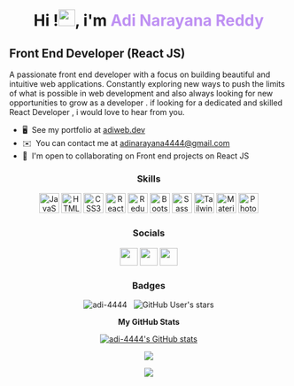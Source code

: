 <h1 align="center">Hi !<img src="https://media.giphy.com/media/hvRJCLFzcasrR4ia7z/giphy.gif" width="30px"/>, i'm <span style="color:#BF91F3;">Adi Narayana Reddy</span></h1>

Front End Developer (React JS)
------------------------------

A passionate front end developer with a focus on building beautiful and intuitive web applications. Constantly exploring new ways to push the limits of what is possible in web development and also always looking for new opportunities to grow as a developer . if looking for a dedicated and skilled React Developer , i would love to hear from you.

* 🖥️  See my portfolio at [adiweb.dev](http://adiweb.dev)
* ✉️  You can contact me at [adinarayana4444@gmail.com](mailto:adinarayana4444@gmail.com)
* 🤝  I'm open to collaborating on Front end projects on React JS

<h3 align="center">Skills</h3>


<p align="center">
<a href="https://developer.mozilla.org/en-US/docs/Web/JavaScript" target="_blank" rel="noreferrer"><img src="https://raw.githubusercontent.com/danielcranney/readme-generator/main/public/icons/skills/javascript-colored.svg" width="36" height="36" alt="JavaScript" /></a>
<a href="https://developer.mozilla.org/en-US/docs/Glossary/HTML5" target="_blank" rel="noreferrer"><img src="https://raw.githubusercontent.com/danielcranney/readme-generator/main/public/icons/skills/html5-colored.svg" width="36" height="36" alt="HTML5" /></a>
<a href="https://www.w3.org/TR/CSS/#css" target="_blank" rel="noreferrer"><img src="https://raw.githubusercontent.com/danielcranney/readme-generator/main/public/icons/skills/css3-colored.svg" width="36" height="36" alt="CSS3" /></a>
<a href="https://reactjs.org/" target="_blank" rel="noreferrer"><img src="https://raw.githubusercontent.com/danielcranney/readme-generator/main/public/icons/skills/react-colored.svg" width="36" height="36" alt="React" /></a>
<a href="https://redux.js.org/" target="_blank" rel="noreferrer"><img src="https://raw.githubusercontent.com/danielcranney/readme-generator/main/public/icons/skills/redux-colored.svg" width="36" height="36" alt="Redux" /></a>
<a href="https://getbootstrap.com/" target="_blank" rel="noreferrer"><img src="https://raw.githubusercontent.com/danielcranney/readme-generator/main/public/icons/skills/bootstrap-colored.svg" width="36" height="36" alt="Bootstrap" /></a>
<a href="https://sass-lang.com/" target="_blank" rel="noreferrer"><img src="https://raw.githubusercontent.com/danielcranney/readme-generator/main/public/icons/skills/sass-colored.svg" width="36" height="36" alt="Sass" /></a>
<a href="https://tailwindcss.com/" target="_blank" rel="noreferrer"><img src="https://raw.githubusercontent.com/danielcranney/readme-generator/main/public/icons/skills/tailwindcss-colored.svg" width="36" height="36" alt="TailwindCSS" /></a>
<a href="https://mui.com/" target="_blank" rel="noreferrer"><img src="https://raw.githubusercontent.com/danielcranney/readme-generator/main/public/icons/skills/materialui-colored.svg" width="36" height="36" alt="Material UI" /></a>
<a href="https://www.adobe.com/uk/products/photoshop.html" target="_blank" rel="noreferrer"><img src="https://raw.githubusercontent.com/danielcranney/readme-generator/main/public/icons/skills/photoshop-colored.svg" width="36" height="36" alt="Photoshop" /></a>
</p>


### <p align="center">Socials</p>

<p align="center"> <a href="https://www.github.com/adi-4444" target="_blank" rel="noreferrer"><img src="https://raw.githubusercontent.com/danielcranney/readme-generator/main/public/icons/socials/github.svg" width="32" height="32" /></a> <a href="https://www.linkedin.com/in/adi4444" target="_blank" rel="noreferrer"><img src="https://raw.githubusercontent.com/danielcranney/readme-generator/main/public/icons/socials/linkedin.svg" width="32" height="32" /></a> <a href="https://www.twitter.com/iamAdiNarayana" target="_blank" rel="noreferrer"><img src="https://raw.githubusercontent.com/danielcranney/readme-generator/main/public/icons/socials/twitter.svg" width="32" height="32" /></a></p>

### <p align="center">Badges</p>

<p align="center"> <img src="https://komarev.com/ghpvc/?username=adi-4444&label=Profile%20views&color=0890B1&style=for-the-badge&labelColor=1A1B27" alt="adi-4444" /> &nbsp; <img alt="GitHub User's stars" src="https://img.shields.io/github/stars/adi-4444?color=0890B1&logo=github&style=for-the-badge"> </p>
<p align="center"><b>My GitHub Stats</b></p>

<p align="center"><a href="http://www.github.com/adi-4444"><img src="https://github-readme-stats.vercel.app/api?username=adi-4444&show_icons=true&hide=&count_private=true&title_color=0891b2&text_color=ffffff&icon_color=0891b2&bg_color=1c1917&hide_border=true&show_icons=true" alt="adi-4444's GitHub stats" /></a></p>

<p align="center"><a href="http://www.github.com/adi-4444"><img src="https://github-readme-streak-stats.herokuapp.com/?user=adi-4444&stroke=ffffff&background=1c1917&ring=0891b2&fire=0891b2&currStreakNum=ffffff&currStreakLabel=0891b2&sideNums=ffffff&sideLabels=ffffff&dates=ffffff&hide_border=true" /></a></p>

<p align="center"><img align="center" src="http://github-profile-summary-cards.vercel.app/api/cards/profile-details?username=adi-4444&theme=github_dark" /></p>
